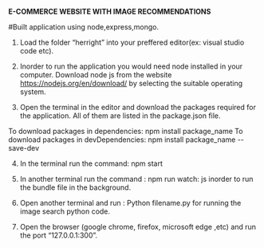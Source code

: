 **E-COMMERCE WEBSITE WITH IMAGE RECOMMENDATIONS**

#Built application using node,express,mongo.

1. Load the folder “herright” into your preffered editor(ex: visual studio code etc).

2. Inorder to run the application you would need node installed in your computer. Download node js from the website https://nodejs.org/en/download/ by selecting the suitable operating system.

3. Open the terminal in the editor and download the packages required for the application. All of them are listed in the package.json file.

To download packages in dependencies:
npm install package_name
To download packages in devDependencies:
npm install package_name --save-dev

4. In the terminal run the command: npm start

5. In another terminal run the command : npm run watch: js inorder to run the bundle file in the background.

6. Open another terminal and run : Python filename.py
   for running the image search python code.

7. Open the browser (google chrome, firefox, microsoft edge ,etc) and run the port “127.0.0.1:300”.
